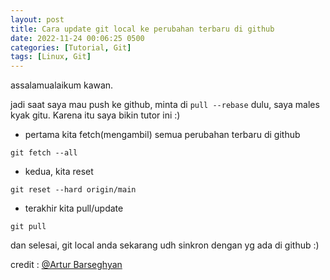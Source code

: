 ```yaml
---
layout: post
title: Cara update git local ke perubahan terbaru di github
date: 2022-11-24 00:06:25 0500
categories: [Tutorial, Git]
tags: [Linux, Git]
---
```

assalamualaikum kawan.

jadi saat saya mau push ke github, minta di `pull --rebase` dulu, saya males kyak gitu. Karena itu saya bikin tutor ini :)

- pertama kita fetch(mengambil) semua perubahan terbaru di github
```terminal
git fetch --all
```
- kedua, kita reset
```terminal
git reset --hard origin/main
```
- terakhir kita pull/update
```terminal
git pull
```

dan selesai, git local anda sekarang udh sinkron dengan yg ada di github :)

credit : [@Artur Barseghyan](https://stackoverflow.com/users/2318839/artur-barseghyan)

